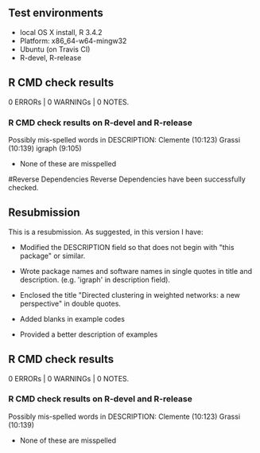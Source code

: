## Test environments

* local OS X install, R 3.4.2
* Platform: x86_64-w64-mingw32
* Ubuntu (on Travis CI)
* R-devel, R-release 

## R CMD check results

0 ERRORs | 0 WARNINGs | 0 NOTES.

### R CMD check results on R-devel and R-release
Possibly mis-spelled words in DESCRIPTION:
  Clemente (10:123)
  Grassi (10:139)
  igraph (9:105)

* None of these are misspelled 

#Reverse Dependencies
Reverse Dependencies have been successfully checked.

## Resubmission
This is a resubmission. As suggested, in this version I have:

* Modified the DESCRIPTION field so that does not begin with "this package" or similar.

* Wrote package names and software names in single quotes in title and description.
(e.g. 'igraph' in description field).
 
* Enclosed the title "Directed clustering in weighted networks: a new perspective" in double quotes.

* Added blanks in example codes
* Provided a better description of examples

## R CMD check results

0 ERRORs | 0 WARNINGs | 0 NOTES.

### R CMD check results on R-devel and R-release
Possibly mis-spelled words in DESCRIPTION:
  Clemente (10:123)
  Grassi (10:139)
 
* None of these are misspelled 
